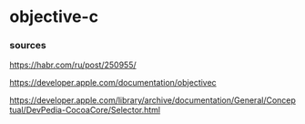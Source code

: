 # objective-c

### sources
https://habr.com/ru/post/250955/

https://developer.apple.com/documentation/objectivec

https://developer.apple.com/library/archive/documentation/General/Conceptual/DevPedia-CocoaCore/Selector.html
